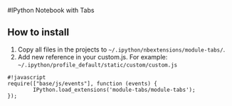 #IPython Notebook with Tabs

How to install
--------------

1. Copy all files in the projects to `~/.ipython/nbextensions/module-tabs/`.
2. Add new reference in your custom.js. For example: `~/.ipython/profile_default/static/custom/custom.js`
	
```
#!javascript
require(["base/js/events"], function (events) {    
    	IPython.load_extensions('module-tabs/module-tabs'); 
});
```